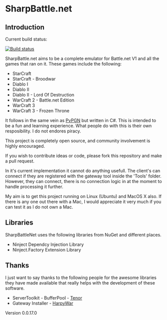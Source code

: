 # SharpBattle.net

## Introduction

Current build status:

[![Build status](https://ci.appveyor.com/api/projects/status/u180fx2lfy7bbesr)](https://ci.appveyor.com/project/wpieterse/sharpbattlenet)

SharpBattle.net aims to be a complete emulator for Battle.net V1 and all the games that ran on it. These games
include the following:

 + StarCraft
 + StarCraft - Broodwar
 + Diablo I
 + Diablo II
 + Diablo II - Lord Of Destruction
 + WarCraft 2 - Battle.net Edition
 + WarCraft 3
 + WarCraft 3 - Frozen Throne

It follows in the same vein as [PvPGN](http://pvpgn.berlios.de/) but written in C#. This is intended to be a fun
and learning experience. What people do with this is their own resposibility. I do not endores piracy.

This project is completely open source, and community involvement is highly encouraged.

If you wish to contribute ideas or code, please fork this repository and make a pull request.

In it's current implementation it cannot do anything usefull. The client's can connect if they are registered with
the gateway tool inside the 'Tools' folder. However, they can connect, there is no connection logic in at the moment
to handle processing it further.

My aim is to get this project running on Linux (Ubuntu) and MacOS X also. If there is any one out there with a Mac, I
would appreciate it very much if you can test it as I do not own a Mac.

## Libraries

SharpBattleNet uses the following libraries from NuGet and different places.

 + Ninject Dependcy Injection Library
 + Ninject.Factory Extension Library

## Thanks

I just want to say thanks to the following people for the awesome libraries they have made available that really
helps with the development of these software.

 + ServerToolkit - BufferPool - [Tenor](https://github.com/tenor)
 + Gateway Installer - [HarpyWar](https://github.com/HarpyWar)

Version 0.0.17.0
